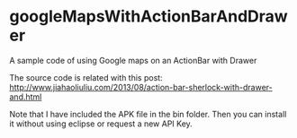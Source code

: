 googleMapsWithActionBarAndDrawer
================================

A sample code of using Google maps on an ActionBar with Drawer

The source code is related with this post:
http://www.jiahaoliuliu.com/2013/08/action-bar-sherlock-with-drawer-and.html

Note that I have included the APK file in the bin folder. Then you can install it without using eclipse or request a new API Key.
